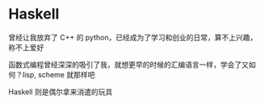 # Haskell

曾经让我放弃了 C++ 的 python，已经成为了学习和创业的日常，算不上兴趣，称不上爱好

函数式编程曾经深深的吸引了我，就想更早的时候的汇编语言一样，学会了又如何？lisp, scheme 就那样吧


Haskell 则是偶尔拿来消遣的玩具
